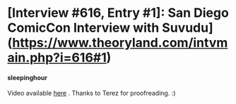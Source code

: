 # [Interview #616, Entry #1]: San Diego ComicCon Interview with Suvudu](https://www.theoryland.com/intvmain.php?i=616#1)

#### sleepinghour

Video available
[here](http://vimeo.com/26769610)
. Thanks to Terez for proofreading. :)

